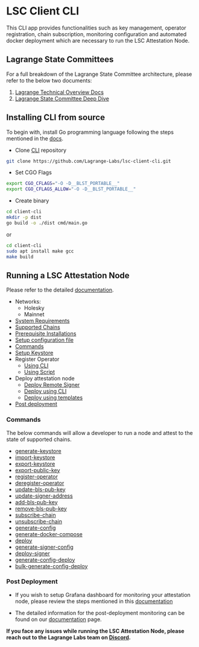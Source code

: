 # LSC Client CLI

This CLI app provides functionalities such as key management, operator registration, chain subscription, monitoring configuration and automated docker deployment which are necessary to run the LSC Attestation Node.

## Lagrange State Committees

For a full breakdown of the Lagrange State Committee architecture, please refer to the below two documents:

1. [Lagrange Technical Overview Docs](https://docs.lagrange.dev/state-committees/overview)
2. [Lagrange State Committee Deep Dive](https://hackmd.io/@lagrange/lagrange-committee)

## Installing CLI from source

To begin with, install Go programming language following the steps mentioned in the [docs](https://docs.lagrange.dev/state-committees/run-node/prerequisite-installation).

- Clone [CLI](https://github.com/Lagrange-Labs/lsc-client-cli) repository

```bash
git clone https://github.com/Lagrange-Labs/lsc-client-cli.git
```

- Set CGO Flags

```bash
export CGO_CFLAGS="-O -D__BLST_PORTABLE__"
export CGO_CFLAGS_ALLOW="-O -D__BLST_PORTABLE__"
```

- Create binary

```bash
cd client-cli
mkdir -p dist
go build -o ./dist cmd/main.go
```

or

```bash
cd client-cli
sudo apt install make gcc
make build
```

## Running a LSC Attestation Node

Please refer to the detailed [documentation](https://docs.lagrange.dev/state-committees/overview).

- Networks:
  - Holesky
  - Mainnet
- [System Requirements](https://docs.lagrange.dev/state-committees/operator-guide/system-requirements)
- [Supported Chains](https://docs.lagrange.dev/state-committees/operator-guide/supported-chains)
- [Prerequisite Installations](https://docs.lagrange.dev/state-committees/run-node/prerequisite-installation)
- [Setup configuration file](https://docs.lagrange.dev/state-committees/run-node/configuration)
- [Commands](#commands)
- [Setup Keystore](https://docs.lagrange.dev/state-committees/run-node/setup-keystore)
- Register Operator
  - [Using CLI](https://docs.lagrange.dev/state-committees/run-node/register-operator)
  - [Using Script](https://docs.lagrange.dev/state-committees/run-node/scripts)
- Deploy attestation node
  - [Deploy Remote Signer](https://docs.lagrange.dev/state-committees/run-node/deploy#signer)
  - [Deploy using CLI](https://docs.lagrange.dev/state-committees/run-node/deploy#deploy-using-cli)
  - [Deploy using templates](https://docs.lagrange.dev/state-committees/run-node/deploy#deploy-using-template)
- [Post deployment](#post-deployment)

### Commands

The below commands will allow a developer to run a node and attest to the state of supported chains.

- [generate-keystore](https://docs.lagrange.dev/state-committees/run-node/commands#generate-keystore)
- [import-keystore](https://docs.lagrange.dev/state-committees/run-node/commands#import-keystore)
- [export-keystore](https://docs.lagrange.dev/state-committees/run-node/commands#export-keystore)
- [export-public-key](https://docs.lagrange.dev/state-committees/run-node/commands#export-public-key)
- [register-operator](https://docs.lagrange.dev/state-committees/run-node/commands#register-operator)
- [deregister-operator](https://docs.lagrange.dev/state-committees/run-node/commands#deregister-operator)
- [update-bls-pub-key](https://docs.lagrange.dev/state-committees/run-node/commands#update-bls-pub-key)
- [update-signer-address](https://docs.lagrange.dev/state-committees/run-node/commands#update-signer-address)
- [add-bls-pub-key](https://docs.lagrange.dev/state-committees/run-node/commands#add-bls-pub-key)
- [remove-bls-pub-key](https://docs.lagrange.dev/state-committees/run-node/commands#remove-bls-pub-key)
- [subscribe-chain](https://docs.lagrange.dev/state-committees/run-node/commands#subscribe-chain)
- [unsubscribe-chain](https://docs.lagrange.dev/state-committees/run-node/commands#unsubscribe-chain)
- [generate-config](https://docs.lagrange.dev/state-committees/run-node/commands#generate-config)
- [generate-docker-compose](https://docs.lagrange.dev/state-committees/run-node/commands#generate-docker-compose)
- [deploy](https://docs.lagrange.dev/state-committees/run-node/commands#deploy)
- [generate-signer-config](https://docs.lagrange.dev/state-committees/run-node/commands#generate-signer-config)
- [deploy-signer](https://docs.lagrange.dev/state-committees/run-node/commands#deploy-signer)
- [generate-config-deploy](https://docs.lagrange.dev/state-committees/run-node/commands#generate-config-deploy)
- [bulk-generate-config-deploy](https://docs.lagrange.dev/state-committees/run-node/commands#bulk-generate-config-deploy)

### Post Deployment

- If you wish to setup Grafana dashboard for monitoring your attestation node, please review the steps mentioned in this [documentation](/monitoring/MONITORING.MD)

- The detailed information for the post-deployment monitoring can be found on our [documentation](https://docs.lagrange.dev/state-committees/run-node/monitoring) page.

**If you face any issues while running the LSC Attestation Node, please reach out to the Lagrange Labs team on [Discord](https://discord.lagrange.dev/).**
